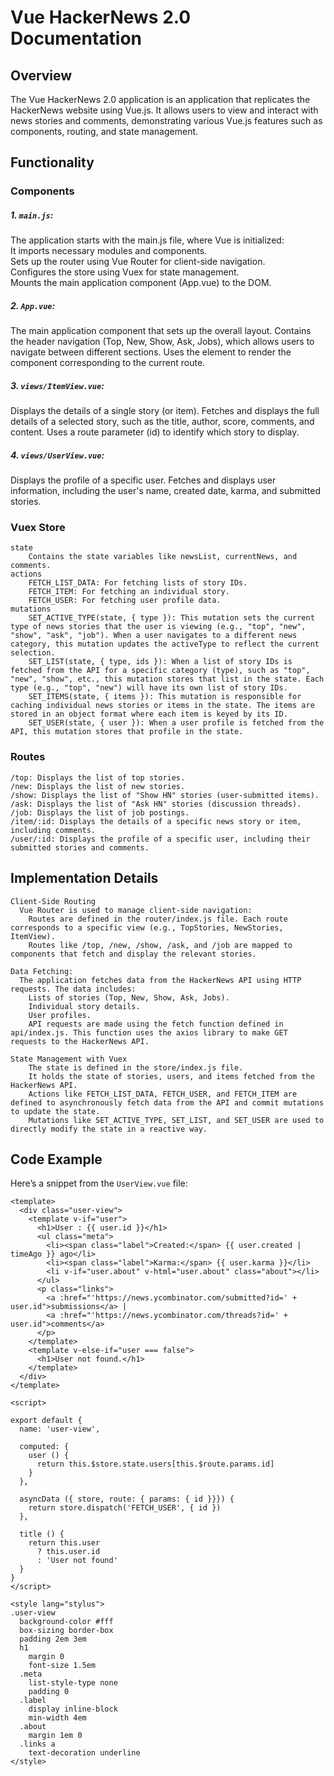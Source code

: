 # Vue HackerNews 2.0 Documentation

## Overview

The Vue HackerNews 2.0 application is an application that replicates the HackerNews website using Vue.js. It allows users to view and interact with news stories and comments, demonstrating various Vue.js features such as components, routing, and state management.

## Functionality

### Components

##### 1. `main.js`:
The application starts with the main.js file, where Vue is initialized:  
    It imports necessary modules and components.  
    Sets up the router using Vue Router for client-side navigation.  
    Configures the store using Vuex for state management.  
    Mounts the main application component (App.vue) to the DOM.  
   
##### 2. `App.vue`:
The main application component that sets up the overall layout.
Contains the header navigation (Top, New, Show, Ask, Jobs), which allows users to navigate between different sections.
Uses the <router-view> element to render the component corresponding to the current route.

##### 3. `views/ItemView.vue`:
Displays the details of a single story (or item).
Fetches and displays the full details of a selected story, such as the title, author, score, comments, and content.
Uses a route parameter (id) to identify which story to display.

##### 4. `views/UserView.vue`:
Displays the profile of a specific user.
Fetches and displays user information, including the user's name, created date, karma, and submitted stories.

        
### Vuex Store

    state
        Contains the state variables like newsList, currentNews, and comments.
    actions
        FETCH_LIST_DATA: For fetching lists of story IDs.
        FETCH_ITEM: For fetching an individual story.
        FETCH_USER: For fetching user profile data.
    mutations
        SET_ACTIVE_TYPE(state, { type }): This mutation sets the current type of news stories that the user is viewing (e.g., "top", "new", "show", "ask", "job"). When a user navigates to a different news category, this mutation updates the activeType to reflect the current selection.
        SET_LIST(state, { type, ids }): When a list of story IDs is fetched from the API for a specific category (type), such as "top", "new", "show", etc., this mutation stores that list in the state. Each type (e.g., "top", "new") will have its own list of story IDs.
        SET_ITEMS(state, { items }): This mutation is responsible for caching individual news stories or items in the state. The items are stored in an object format where each item is keyed by its ID. 
        SET_USER(state, { user }): When a user profile is fetched from the API, this mutation stores that profile in the state.

### Routes

    /top: Displays the list of top stories.
    /new: Displays the list of new stories.
    /show: Displays the list of "Show HN" stories (user-submitted items).
    /ask: Displays the list of "Ask HN" stories (discussion threads).
    /job: Displays the list of job postings.
    /item/:id: Displays the details of a specific news story or item, including comments.
    /user/:id: Displays the profile of a specific user, including their submitted stories and comments.

## Implementation Details

    Client-Side Routing
      Vue Router is used to manage client-side navigation:
        Routes are defined in the router/index.js file. Each route corresponds to a specific view (e.g., TopStories, NewStories, ItemView).
        Routes like /top, /new, /show, /ask, and /job are mapped to components that fetch and display the relevant stories.

    Data Fetching:
      The application fetches data from the HackerNews API using HTTP requests. The data includes:
        Lists of stories (Top, New, Show, Ask, Jobs).
        Individual story details.
        User profiles.
        API requests are made using the fetch function defined in api/index.js. This function uses the axios library to make GET requests to the HackerNews API.

    State Management with Vuex
        The state is defined in the store/index.js file.
        It holds the state of stories, users, and items fetched from the HackerNews API.
        Actions like FETCH_LIST_DATA, FETCH_USER, and FETCH_ITEM are defined to asynchronously fetch data from the API and commit mutations to update the state.
        Mutations like SET_ACTIVE_TYPE, SET_LIST, and SET_USER are used to directly modify the state in a reactive way.

        
    
## Code Example

Here’s a snippet from the `UserView.vue` file:

```
<template>
  <div class="user-view">
    <template v-if="user">
      <h1>User : {{ user.id }}</h1>
      <ul class="meta">
        <li><span class="label">Created:</span> {{ user.created | timeAgo }} ago</li>
        <li><span class="label">Karma:</span> {{ user.karma }}</li>
        <li v-if="user.about" v-html="user.about" class="about"></li>
      </ul>
      <p class="links">
        <a :href="'https://news.ycombinator.com/submitted?id=' + user.id">submissions</a> |
        <a :href="'https://news.ycombinator.com/threads?id=' + user.id">comments</a>
      </p>
    </template>
    <template v-else-if="user === false">
      <h1>User not found.</h1>
    </template>
  </div>
</template>

<script>

export default {
  name: 'user-view',

  computed: {
    user () {
      return this.$store.state.users[this.$route.params.id]
    }
  },

  asyncData ({ store, route: { params: { id }}}) {
    return store.dispatch('FETCH_USER', { id })
  },

  title () {
    return this.user
      ? this.user.id
      : 'User not found'
  }
}
</script>

<style lang="stylus">
.user-view
  background-color #fff
  box-sizing border-box
  padding 2em 3em
  h1
    margin 0
    font-size 1.5em
  .meta
    list-style-type none
    padding 0
  .label
    display inline-block
    min-width 4em
  .about
    margin 1em 0
  .links a
    text-decoration underline
</style>
```
